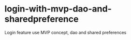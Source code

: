 # login-with-mvp-dao-and-sharedpreference
Login feature use  MVP concept, dao and shared preferences
